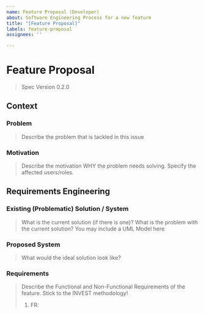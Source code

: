 ```yaml
---
name: Feature Proposal (Developer)
about: Software Engineering Process for a new feature
title: "[Feature Proposal]"
labels: feature-proposal
assignees: ''

---
```


<!-- Feature Proposal Marker -->

# Feature Proposal
> Spec Version 0.2.0

## Context

### Problem  
> Describe the problem that is tackled in this issue

### Motivation 
> Describe the motivation WHY the problem needs solving. Specify the affected users/roles.

## Requirements Engineering 

### Existing (Problematic) Solution / System 
> What is the current solution (if there is one)? What is the problem with the current solution? 
> You may include a UML Model here 

### Proposed System 
> What would the ideal solution look like?  

### Requirements 
> Describe the Functional and Non-Functional Requirements of the feature. Stick to the INVEST methodology! 
> 1. FR: <Title>: <Description> 
>
> 1. NFR: <FURPS+ Category>: <Title>: <Description>

## Analysis

### Analysis Object Model 
> What are the involved Analysis Objects? 

### Dynamic Behavior 
> Include dynamic models (Activity Diagram, State Chart Diagram, Communication Diagram) here to outline the dynamic nature of the PROBLEM 


## System Architecture 

### Subsystem Decomposition
> Show the involved subsystems and their interfaces. Make sure to describe the APIs that you add/change in detail. Model the DTOs you intend to (re)use or change! 

### Persistent Data Management
> Describe the Database changes you intend to make.
> Outline new configuration options you plan to introduce
> Describe all other data persistence mechanisms you may use.

### Access Control / Security Aspects 
> Describe the access control considerations for your feature

### Other Design Decisions
> Potential topics to discuss here include: WebSockets, testing strategies.

## UI/UX Design
> Describe the user flow (references to dynamic model). 
> Screenshots of the final UI mockup